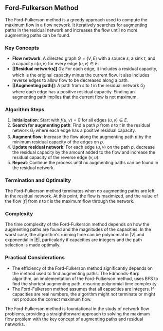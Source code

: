 ## Ford-Fulkerson Method

The Ford-Fulkerson method is a greedy approach used to compute the maximum flow in a flow network. It iteratively searches for augmenting paths in the residual network and increases the flow until no more augmenting paths can be found.

### Key Concepts

- **Flow network**: A directed graph $G = (V, E)$ with a source $s$, a sink $t$, and a capacity $c(u, v)$ for every edge $(u, v) \in E$.
- **[[Residual networks]]** $G_f$: For each edge, it includes a residual capacity, which is the original capacity minus the current flow. It also includes reverse edges to allow flow to be decreased along a path.
- **[[Augmenting path]]**: A path from $s$ to $t$ in the residual network $G_f$ where each edge has a positive residual capacity. Finding an augmenting path implies that the current flow is not maximum.

### Algorithm Steps

1. **Initialization**: Start with $f(u, v) = 0$ for all edges $(u, v) \in E$.
2. **Search for augmenting path**: Find a path $p$ from $s$ to $t$ in the residual network $G_f$ where each edge has a positive residual capacity.
3. **Augment flow**: Increase the flow along the augmenting path $p$ by the minimum residual capacity of the edges on $p$.
4. **Update residual network**: For each edge $(u, v)$ on the path $p$, decrease the residual capacity by the amount added to the flow and increase the residual capacity of the reverse edge $(v, u)$.
5. **Repeat**: Continue the process until no augmenting paths can be found in the residual network.

### Termination and Optimality

The Ford-Fulkerson method terminates when no augmenting paths are left in the residual network. At this point, the flow is maximized, and the value of the flow $|f|$ from $s$ to $t$ is the maximum flow through the network.

### Complexity

The time complexity of the Ford-Fulkerson method depends on how the augmenting paths are found and the magnitudes of the capacities. In the worst case, the algorithm's running time can be polynomial in $|V|$ and exponential in $|E|$, particularly if capacities are integers and the path selection is made optimally.

### Practical Considerations

- The efficiency of the Ford-Fulkerson method significantly depends on the method used to find augmenting paths. The Edmonds-Karp algorithm, an implementation of the Ford-Fulkerson method, uses BFS to find the shortest augmenting path, ensuring polynomial time complexity.
- The Ford-Fulkerson method assumes that all capacities are integers. If capacities are real numbers, the algorithm might not terminate or might not produce the correct maximum flow.

The Ford-Fulkerson method is foundational in the study of network flow problems, providing a straightforward approach to solving the maximum flow problem with the key concept of augmenting paths and residual networks.
